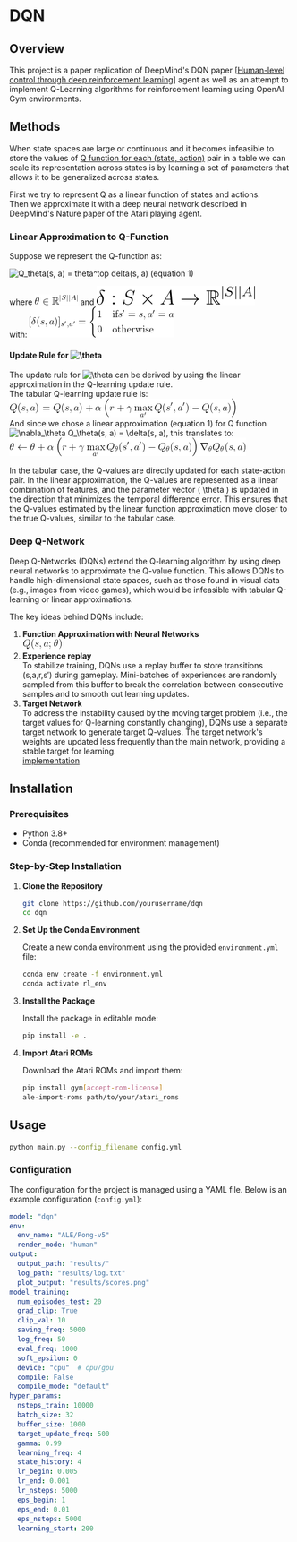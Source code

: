 # DQN

## Overview

This project is a paper replication of DeepMind's DQN paper [[Human-level control through deep reinforcement
learning](https://storage.googleapis.com/deepmind-media/dqn/DQNNaturePaper.pdf)] agent as well as an attempt to implement Q-Learning algorithms for reinforcement learning using OpenAI Gym environments. 

## Methods

When state spaces are large or continuous and it becomes infeasible to store the values of [Q function for each (state, action)](https://towardsdatascience.com/a-beginners-guide-to-q-learning-c3e2a30a653c) pair in a table 
we can scale its representation across states is by learning a set of parameters that allows it to be generalized across states.

First we try to represent Q as a linear function of states and actions. \
Then we approximate it with a deep neural network described in DeepMind's Nature paper of the Atari playing agent.
### Linear Approximation to Q-Function
Suppose we represent the Q-function as:

![Q_theta(s, a) = theta^top delta(s, a)](https://latex.codecogs.com/png.latex?Q_\theta(s,a)=\theta^\top\delta(s,a)) (equation 1)

where ![\theta \in \mathbb{R}^{|S||A|}](img/theta.png) and ![\delta: S \times A \to \mathbb{R}^{|S||A|}](img/delta.svg) \
with: 
![delta(s, a)](img/delta_element.png)

#### Update Rule for ![\theta](https://latex.codecogs.com/png.latex?\theta)

The update rule for ![\theta](https://latex.codecogs.com/png.latex?\theta) 
can be derived by using the linear approximation in the Q-learning update rule. \
The tabular Q-learning update rule is: \
![Q_update](img/q_l_update.png) \
And since we chose a linear approximation (equation 1) for Q function ![\nabla_\theta Q_\theta(s, a) = \delta(s, a)](https://latex.codecogs.com/svg.image?\nabla_\theta&space;Q_\theta(s,a)=\delta(s,a)), this translates to: \
![\theta_update](img/theta_update.png)

In the tabular case, the Q-values are directly updated for each state-action pair. In the linear approximation, the Q-values are represented as a linear combination of features, and the parameter vector \( \theta \) is updated in the direction that minimizes the temporal difference error. This ensures that the Q-values estimated by the linear function approximation move closer to the true Q-values, similar to the tabular case.

### Deep Q-Network
Deep Q-Networks (DQNs) extend the Q-learning algorithm by using deep neural networks to approximate the Q-value function. This allows DQNs to handle high-dimensional state spaces, such as those found in visual data (e.g., images from video games), which would be infeasible with tabular Q-learning or linear approximations.

The key ideas behind DQNs include:
1. **Function Approximation with Neural Networks** \
![f](img/q_of_s_a_theta.png)
2. **Experience replay** \
To stabilize training, DQNs use a replay buffer to store transitions 
(s,a,r,s′) during gameplay. Mini-batches of experiences are randomly sampled from this buffer to break the correlation between consecutive samples and to smooth out learning updates.
3. **Target Network** \
To address the instability caused by the moving target problem (i.e., the target values for Q-learning constantly changing), DQNs use a separate target network to generate target Q-values. The target network's weights are updated less frequently than the main network, providing a stable target for learning.
 \
[implementation](https://github.com/katesolonko/DQN/blob/main/q_learning/network/dqn.py)

## Installation

### Prerequisites

- Python 3.8+
- Conda (recommended for environment management)

### Step-by-Step Installation

1. **Clone the Repository**

    ```sh
    git clone https://github.com/yourusername/dqn
    cd dqn
    ```

2. **Set Up the Conda Environment**

    Create a new conda environment using the provided `environment.yml` file:

    ```sh
    conda env create -f environment.yml
    conda activate rl_env
    ```

3. **Install the Package**

    Install the package in editable mode:

    ```sh
    pip install -e .
    ```

4. **Import Atari ROMs**

    Download the Atari ROMs and import them:

    ```sh
    pip install gym[accept-rom-license]
    ale-import-roms path/to/your/atari_roms
    ```

## Usage
```sh
python main.py --config_filename config.yml
```

### Configuration

The configuration for the project is managed using a YAML file. Below is an example configuration (`config.yml`):

```yaml
model: "dqn"
env:
  env_name: "ALE/Pong-v5"
  render_mode: "human"
output:
  output_path: "results/"
  log_path: "results/log.txt"
  plot_output: "results/scores.png"
model_training:
  num_episodes_test: 20
  grad_clip: True
  clip_val: 10
  saving_freq: 5000
  log_freq: 50
  eval_freq: 1000
  soft_epsilon: 0
  device: "cpu"  # cpu/gpu
  compile: False
  compile_mode: "default"
hyper_params:
  nsteps_train: 10000
  batch_size: 32
  buffer_size: 1000
  target_update_freq: 500
  gamma: 0.99
  learning_freq: 4
  state_history: 4
  lr_begin: 0.005
  lr_end: 0.001
  lr_nsteps: 5000
  eps_begin: 1
  eps_end: 0.01
  eps_nsteps: 5000
  learning_start: 200
